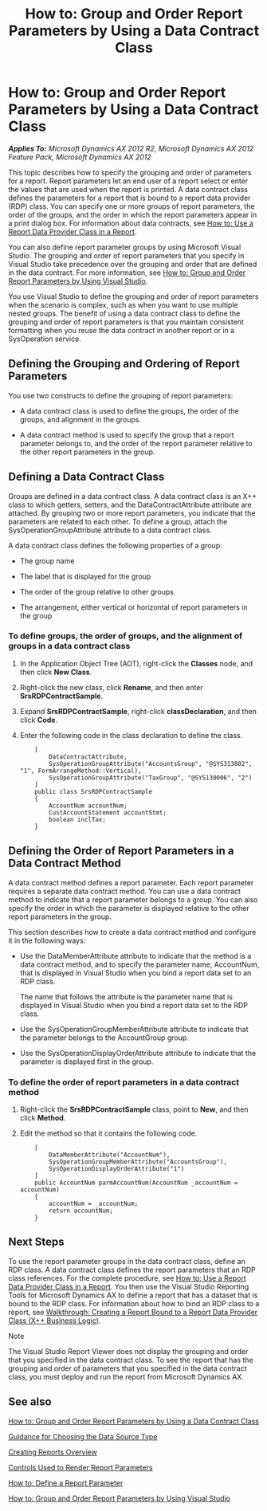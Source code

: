 ﻿---
title: 'How to: Group and Order Report Parameters by Using a Data Contract Class'
TOCTitle: 'How to: Group and Order Report Parameters by Using a Data Contract Class'
ms:assetid: a2582be0-f129-41e4-9151-f0f4d9f7b185
ms:mtpsurl: https://technet.microsoft.com/en-us/library/Gg724085(v=AX.60)
ms:contentKeyID: 35133443
ms.date: 11/07/2012
mtps_version: v=AX.60
---

# How to: Group and Order Report Parameters by Using a Data Contract Class 


_**Applies To:** Microsoft Dynamics AX 2012 R2, Microsoft Dynamics AX 2012 Feature Pack, Microsoft Dynamics AX 2012_

This topic describes how to specify the grouping and order of parameters for a report. Report parameters let an end user of a report select or enter the values that are used when the report is printed. A data contract class defines the parameters for a report that is bound to a report data provider (RDP) class. You can specify one or more groups of report parameters, the order of the groups, and the order in which the report parameters appear in a print dialog box. For information about data contracts, see [How to: Use a Report Data Provider Class in a Report](how-to-use-a-report-data-provider-class-in-a-report.md).

You can also define report parameter groups by using Microsoft Visual Studio. The grouping and order of report parameters that you specify in Visual Studio take precedence over the grouping and order that are defined in the data contract. For more information, see [How to: Group and Order Report Parameters by Using Visual Studio](how-to-group-and-order-report-parameters-by-using-visual-studio.md).

You use Visual Studio to define the grouping and order of report parameters when the scenario is complex, such as when you want to use multiple nested groups. The benefit of using a data contract class to define the grouping and order of report parameters is that you maintain consistent formatting when you reuse the data contract in another report or in a SysOperation service.

## Defining the Grouping and Ordering of Report Parameters

You use two constructs to define the grouping of report parameters:

  - A data contract class is used to define the groups, the order of the groups, and alignment in the groups.

  - A data contract method is used to specify the group that a report parameter belongs to, and the order of the report parameter relative to the other report parameters in the group.

## Defining a Data Contract Class

Groups are defined in a data contract class. A data contract class is an X++ class to which getters, setters, and the DataContractAttribute attribute are attached. By grouping two or more report parameters, you indicate that the parameters are related to each other. To define a group, attach the SysOperationGroupAttribute attribute to a data contract class.

A data contract class defines the following properties of a group:

  - The group name

  - The label that is displayed for the group

  - The order of the group relative to other groups

  - The arrangement, either vertical or horizontal of report parameters in the group

### To define groups, the order of groups, and the alignment of groups in a data contract class

1.  In the Application Object Tree (AOT), right-click the **Classes** node, and then click **New Class**.

2.  Right-click the new class, click **Rename**, and then enter **SrsRDPContractSample**.

3.  Expand **SrsRDPContractSample**, right-click **classDeclaration**, and then click **Code**.

4.  Enter the following code in the class declaration to define the class.
    ```X++  
        [
            DataContractAttribute,
            SysOperationGroupAttribute("AccountsGroup", "@SYS313802", "1", FormArrangeMethod::Vertical),
            SysOperationGroupAttribute("TaxGroup", "@SYS130006", "2")
        ]
        public class SrsRDPContractSample
        {
            AccountNum accountNum;
            CustAccountStatement accountStmt;
            boolean inclTax;
        }
    ```
## Defining the Order of Report Parameters in a Data Contract Method

A data contract method defines a report parameter. Each report parameter requires a separate data contract method. You can use a data contract method to indicate that a report parameter belongs to a group. You can also specify the order in which the parameter is displayed relative to the other report parameters in the group.

This section describes how to create a data contract method and configure it in the following ways:

  - Use the DataMemberAttribute attribute to indicate that the method is a data contract method, and to specify the parameter name, AccountNum, that is displayed in Visual Studio when you bind a report data set to an RDP class.
    
    The name that follows the attribute is the parameter name that is displayed in Visual Studio when you bind a report data set to the RDP class.

  - Use the SysOperationGroupMemberAttribute attribute to indicate that the parameter belongs to the AccountGroup group.

  - Use the SysOperationDisplayOrderAttribute attribute to indicate that the parameter is displayed first in the group.

### To define the order of report parameters in a data contract method

1.  Right-click the **SrsRDPContractSample** class, point to **New**, and then click **Method**.

2.  Edit the method so that it contains the following code.
    ```X++  
        [
            DataMemberAttribute("AccountNum"),
            SysOperationGroupMemberAttribute("AccountsGroup"),
            SysOperationDisplayOrderAttribute("1")
        ]
        public AccountNum parmAccountNum(AccountNum _accountNum = accountNum)
        {
            accountNum = _accountNum;
            return accountNum;
        }
    ```
## Next Steps

To use the report parameter groups in the data contract class, define an RDP class. A data contract class defines the report parameters that an RDP class references. For the complete procedure, see [How to: Use a Report Data Provider Class in a Report](how-to-use-a-report-data-provider-class-in-a-report.md). You then use the Visual Studio Reporting Tools for Microsoft Dynamics AX to define a report that has a dataset that is bound to the RDP class. For information about how to bind an RDP class to a report, see [Walkthrough: Creating a Report Bound to a Report Data Provider Class (X++ Business Logic)](walkthrough-creating-a-report-bound-to-a-report-data-provider-class-x-business-logic.md).


> [!NOTE]
> <P>The Visual Studio Report Viewer does not display the grouping and order that you specified in the data contract class. To see the report that has the grouping and order of parameters that you specified in the data contract class, you must deploy and run the report from Microsoft Dynamics AX.</P>



## See also

[How to: Group and Order Report Parameters by Using a Data Contract Class](how-to-group-and-order-report-parameters-by-using-a-data-contract-class.md)

[Guidance for Choosing the Data Source Type](guidance-for-choosing-the-data-source-type.md)

[Creating Reports Overview](creating-reports-overview.md)

[Controls Used to Render Report Parameters](controls-used-to-render-report-parameters.md)

[How to: Define a Report Parameter](how-to-define-a-report-parameter.md)

[How to: Group and Order Report Parameters by Using Visual Studio](how-to-group-and-order-report-parameters-by-using-visual-studio.md)


